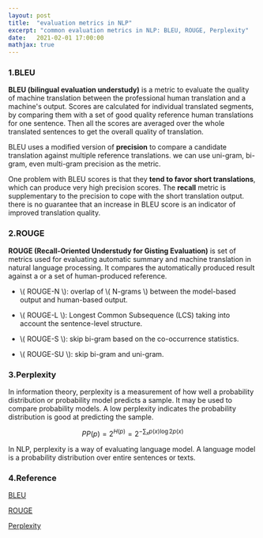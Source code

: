 ```yaml
---
layout: post
title:  "evaluation metrics in NLP"
excerpt: "common evaluation metrics in NLP: BLEU, ROUGE, Perplexity"
date:   2021-02-01 17:00:00
mathjax: true
---
```


### 1.BLEU

**BLEU (bilingual evaluation understudy)** is a metric to evaluate the quality of machine translation between the professional human translation and a machine's output.
Scores are calculated for individual translated segments, by comparing them with a set of good quality reference human translations for one sentence. Then all the scores are
averaged over the whole translated sentences to get the overall quality of translation.

BLEU uses a modified version of **precision** to compare a candidate translation against multiple reference translations. we can use uni-gram, bi-gram, even multi-gram precision as the metric.

One problem with BLEU scores is that they **tend to favor short translations**, which can produce very high precision scores. The **recall** metric is supplementary to the precision to cope with the short translation output.
there is no guarantee that an increase in BLEU score is an indicator of improved translation quality.

### 2.ROUGE

**ROUGE (Recall-Oriented Understudy for Gisting Evaluation)** is set of metrics used for evaluating automatic summary and machine translation in natural language processing.
It compares the automatically produced result against a or a set of human-produced reference.

- \\( ROUGE-N \\): overlap of \\( N-grams \\) between the model-based output and human-based output.

- \\( ROUGE-L \\): Longest Common Subsequence (LCS) taking into account the sentence-level structure.

- \\( ROUGE-S \\): skip bi-gram based on the co-occurrence statistics.

- \\( ROUGE-SU \\): skip bi-gram and uni-gram.

### 3.Perplexity

In information theory, perplexity is a measurement of how well a probability distribution or probability model predicts a sample. 
It may be used to compare probability models. A low perplexity indicates the probability distribution is good at predicting the sample.

$$
\begin{equation}
PP (p) = 2^{H(p)} = 2 ^ {- \sum_{x} p(x) \log{2}{p(x)}}
\end{equation}
$$

In NLP, perplexity is a way of evaluating language model. A language model is a probability distribution over entire sentences or texts.

### 4.Reference

[BLEU](https://en.wikipedia.org/wiki/BLEU)

[ROUGE](https://en.wikipedia.org/wiki/ROUGE_(metric))

[Perplexity](https://en.wikipedia.org/wiki/Perplexity)


